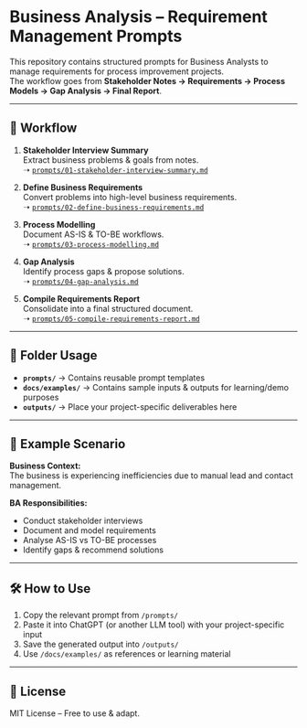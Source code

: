 # Business Analysis – Requirement Management Prompts

This repository contains structured prompts for Business Analysts to manage requirements for process improvement projects.  
The workflow goes from **Stakeholder Notes → Requirements → Process Models → Gap Analysis → Final Report**.

---

## 🚀 Workflow

1. **Stakeholder Interview Summary**  
   Extract business problems & goals from notes.  
   ➝ [`prompts/01-stakeholder-interview-summary.md`](./prompts/01-stakeholder-interview-summary.md)

2. **Define Business Requirements**  
   Convert problems into high-level business requirements.  
   ➝ [`prompts/02-define-business-requirements.md`](./prompts/02-define-business-requirements.md)

3. **Process Modelling**  
   Document AS-IS & TO-BE workflows.  
   ➝ [`prompts/03-process-modelling.md`](./prompts/03-process-modelling.md)

4. **Gap Analysis**  
   Identify process gaps & propose solutions.  
   ➝ [`prompts/04-gap-analysis.md`](./prompts/04-gap-analysis.md)

5. **Compile Requirements Report**  
   Consolidate into a final structured document.  
   ➝ [`prompts/05-compile-requirements-report.md`](./prompts/05-compile-requirements-report.md)

---

## 📂 Folder Usage

- **`prompts/`** → Contains reusable prompt templates  
- **`docs/examples/`** → Contains sample inputs & outputs for learning/demo purposes  
- **`outputs/`** → Place your project-specific deliverables here  

---

## 📌 Example Scenario

**Business Context:**  
The business is experiencing inefficiencies due to manual lead and contact management.  

**BA Responsibilities:**  
- Conduct stakeholder interviews  
- Document and model requirements  
- Analyse AS-IS vs TO-BE processes  
- Identify gaps & recommend solutions  

---

## 🛠️ How to Use

1. Copy the relevant prompt from `/prompts/`  
2. Paste it into ChatGPT (or another LLM tool) with your project-specific input  
3. Save the generated output into `/outputs/`  
4. Use `/docs/examples/` as references or learning material  

---

## 📄 License

MIT License – Free to use & adapt.
